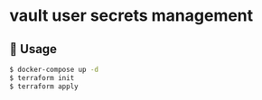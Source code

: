 # vault user secrets management

## 🚀 Usage

```bash
$ docker-compose up -d
$ terraform init
$ terraform apply
```
